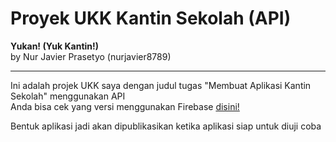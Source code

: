 # Proyek UKK Kantin Sekolah (API)

**Yukan! (Yuk Kantin!)**\
by Nur Javier Prasetyo (nurjavier8789)

---------------------------------------
Ini adalah projek UKK saya dengan judul tugas "Membuat Aplikasi Kantin Sekolah" menggunakan API\
Anda bisa cek yang versi menggunakan Firebase [disini!](https://github.com/nurjavier8789/yukan_app_ukk_Firebase)

Bentuk aplikasi jadi akan dipublikasikan ketika aplikasi siap untuk diuji coba
